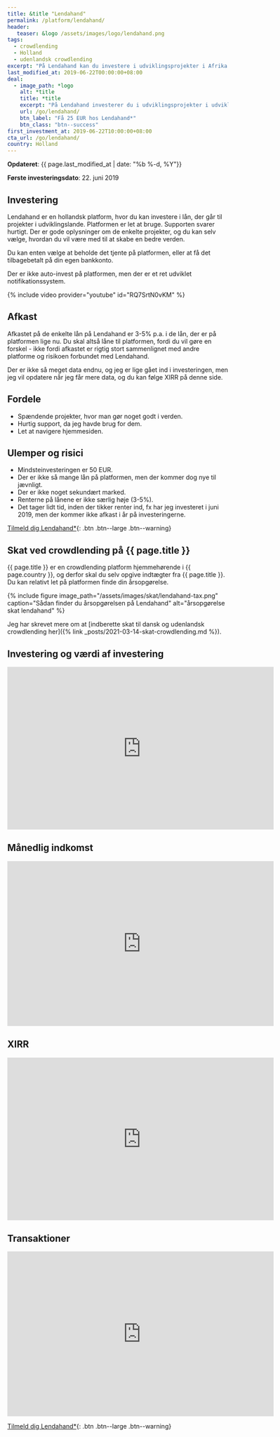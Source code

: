 ```yaml
---
title: &title "Lendahand"
permalink: /platform/lendahand/
header:
   teaser: &logo /assets/images/logo/lendahand.png
tags:
  - crowdlending
  - Holland
  - udenlandsk crowdlending
excerpt: "På Lendahand kan du investere i udviklingsprojekter i Afrika og Mongoliet. Opererer fra Holland."
last_modified_at: 2019-06-22T00:00:00+08:00
deal:
  - image_path: *logo
    alt: *title
    title: *title
    excerpt: "På Lendahand investerer du i udviklingsprojekter i udviklingslande. Du får 25 EUR ved oprettelsen."
    url: /go/lendahand/
    btn_label: "Få 25 EUR hos Lendahand*"
    btn_class: "btn--success"
first_investment_at: 2019-06-22T10:00:00+08:00
cta_url: /go/lendahand/
country: Holland
---
```


**Opdateret**: {{ page.last_modified_at | date: "%b %-d, %Y"}}

**Første investeringsdato**: 22. juni 2019

## Investering

Lendahand er en hollandsk platform, hvor du kan investere i lån, der går til projekter i udviklingslande. Platformen er let at bruge. Supporten svarer hurtigt. Der er gode oplysninger om de enkelte projekter, og du kan selv vælge, hvordan du vil være med til at skabe en bedre verden.

Du kan enten vælge at beholde det tjente på platformen, eller at få det tilbagebetalt på din egen bankkonto.

Der er ikke auto-invest på platformen, men der er et ret udviklet notifikationssystem.

{% include video provider="youtube" id="RQ7SrtN0vKM" %}

## Afkast

Afkastet på de enkelte lån på Lendahand er 3-5% p.a. i de lån, der er på platformen lige nu. Du skal altså låne til platformen, fordi du vil gøre en forskel - ikke fordi afkastet er rigtig stort sammenlignet med andre platforme og risikoen forbundet med Lendahand.

Der er ikke så meget data endnu, og jeg er lige gået ind i investeringen, men jeg vil opdatere når jeg får mere data, og du kan følge XIRR på denne side.

## Fordele

- Spændende projekter, hvor man gør noget godt i verden.
- Hurtig support, da jeg havde brug for dem.
- Let at navigere hjemmesiden.

## Ulemper og risici

- Mindsteinvesteringen er 50 EUR.
- Der er ikke så mange lån på platformen, men der kommer dog nye til jævnligt.
- Der er ikke noget sekundært marked.
- Renterne på lånene er ikke særlig høje (3-5%).
- Det tager lidt tid, inden der tikker renter ind, fx har jeg investeret i juni 2019, men der kommer ikke afkast i år på investeringerne.

[Tilmeld dig Lendahand\*](/go/lendahand/){: .btn .btn--large .btn--warning}

## Skat ved crowdlending på {{ page.title }}

{{ page.title }} er en crowdlending platform hjemmehørende i {{ page.country }}, og derfor skal du selv opgive indtægter fra {{ page.title }}. Du kan relativt let på platformen finde din årsopgørelse.

{% include figure image_path="/assets/images/skat/lendahand-tax.png" caption="Sådan finder du årsopgørelsen på Lendahand" alt="årsopgørelse skat lendahand" %}

Jeg har skrevet mere om at [indberette skat til dansk og udenlandsk crowdlending her]({% link _posts/2021-03-14-skat-crowdlending.md %}).

## Investering og værdi af investering

<iframe width="607" height="371" seamless frameborder="0" scrolling="no" src="https://docs.google.com/spreadsheets/d/e/2PACX-1vQKZZbdj1cM5A4yCXjtjhxowXHoMhioXI-OR-mEPmmGgqQhcSr250VUM8SGVvRkWZziWUYleizmqAC2/pubchart?oid=1590311830&amp;format=image"></iframe>

## Månedlig indkomst

<iframe width="607" height="376" seamless frameborder="0" scrolling="no" src="https://docs.google.com/spreadsheets/d/e/2PACX-1vQKZZbdj1cM5A4yCXjtjhxowXHoMhioXI-OR-mEPmmGgqQhcSr250VUM8SGVvRkWZziWUYleizmqAC2/pubchart?oid=771503161&amp;format=image"></iframe>

## XIRR

<iframe width="607" height="371" seamless frameborder="0" scrolling="no" src="https://docs.google.com/spreadsheets/d/e/2PACX-1vQKZZbdj1cM5A4yCXjtjhxowXHoMhioXI-OR-mEPmmGgqQhcSr250VUM8SGVvRkWZziWUYleizmqAC2/pubchart?oid=1673763695&amp;format=image"></iframe>

## Transaktioner

<iframe width="607" height="376" seamless frameborder="0" scrolling="no" src="https://docs.google.com/spreadsheets/d/e/2PACX-1vQKZZbdj1cM5A4yCXjtjhxowXHoMhioXI-OR-mEPmmGgqQhcSr250VUM8SGVvRkWZziWUYleizmqAC2/pubchart?oid=1985184428&amp;format=image"></iframe>

[Tilmeld dig Lendahand\*](/go/lendahand/){: .btn .btn--large .btn--warning}

